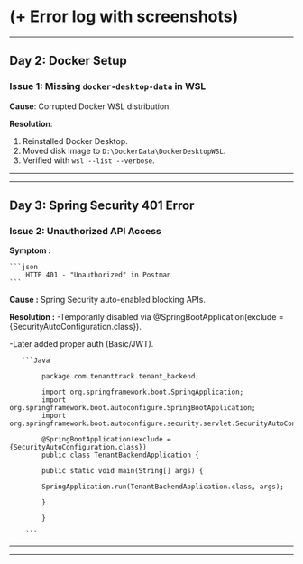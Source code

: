 
# **(+ Error log with screenshots)**

---

## Day 2: Docker Setup

### Issue 1: Missing `docker-desktop-data` in WSL

**Cause**: Corrupted Docker WSL distribution. 

**Resolution**:  

1. Reinstalled Docker Desktop.  
2. Moved disk image to `D:\DockerData\DockerDesktopWSL`.  
3. Verified with `wsl --list --verbose`.  
  
  ---
  ---

## Day 3: Spring Security 401 Error

### Issue 2: Unauthorized API Access

**Symptom :**  

    ```json
        HTTP 401 - "Unauthorized" in Postman
    ```
**Cause :** Spring Security auto-enabled blocking APIs.

**Resolution :**
 -Temporarily disabled via @SpringBootApplication(exclude = {SecurityAutoConfiguration.class}).

 -Later added proper auth (Basic/JWT).

       ```Java

            package com.tenanttrack.tenant_backend;

            import org.springframework.boot.SpringApplication;
            import org.springframework.boot.autoconfigure.SpringBootApplication;
            import org.springframework.boot.autoconfigure.security.servlet.SecurityAutoConfiguration;

            @SpringBootApplication(exclude = {SecurityAutoConfiguration.class})
            public class TenantBackendApplication {

            public static void main(String[] args) {

            SpringApplication.run(TenantBackendApplication.class, args);
    
            }

            }

        ```
---
---
